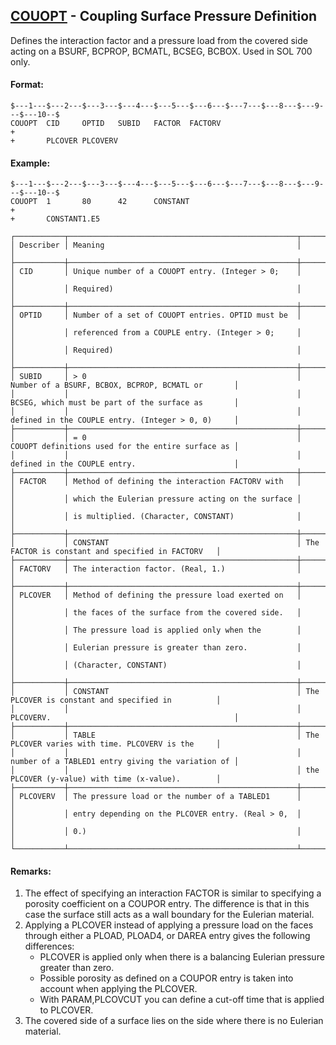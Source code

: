 ## [COUOPT](https://help.hexagonmi.com/bundle/MSC_Nastran_2022.4/page/Nastran_Combined_Book/qrg/bulkc2/TOC.COUOPT.xhtml) - Coupling Surface Pressure Definition

Defines the interaction factor and a pressure load from the covered side acting on a BSURF, BCPROP, BCMATL, BCSEG, BCBOX. Used in SOL 700 only.

#### Format:

```nastran
$---1---$---2---$---3---$---4---$---5---$---6---$---7---$---8---$---9---$---10--$
COUOPT  CID     OPTID   SUBID   FACTOR  FACTORV                         +       
+       PLCOVER PLCOVERV                                                        
```

#### Example:

```nastran
$---1---$---2---$---3---$---4---$---5---$---6---$---7---$---8---$---9---$---10--$
COUOPT  1       80      42      CONSTANT                                +        
+       CONSTANT1.E5                                                            
```

```text
┌───────────┬───────────────────────────────────────────────────┬───────────────────────────────────────────────────┐
│ Describer │ Meaning                                           │                                                   │
├───────────┼───────────────────────────────────────────────────┼───────────────────────────────────────────────────┤
│ CID       │ Unique number of a COUOPT entry. (Integer > 0;    │                                                   │
│           │ Required)                                         │                                                   │
├───────────┼───────────────────────────────────────────────────┼───────────────────────────────────────────────────┤
│ OPTID     │ Number of a set of COUOPT entries. OPTID must be  │                                                   │
│           │ referenced from a COUPLE entry. (Integer > 0;     │                                                   │
│           │ Required)                                         │                                                   │
├───────────┼───────────────────────────────────────────────────┼───────────────────────────────────────────────────┤
│ SUBID     │ > 0                                               │ Number of a BSURF, BCBOX, BCPROP, BCMATL or       │
│           │                                                   │ BCSEG, which must be part of the surface as       │
│           │                                                   │ defined in the COUPLE entry. (Integer > 0, 0)     │
├───────────┼───────────────────────────────────────────────────┼───────────────────────────────────────────────────┤
│           │ = 0                                               │ COUOPT definitions used for the entire surface as │
│           │                                                   │ defined in the COUPLE entry.                      │
├───────────┼───────────────────────────────────────────────────┼───────────────────────────────────────────────────┤
│ FACTOR    │ Method of defining the interaction FACTORV with   │                                                   │
│           │ which the Eulerian pressure acting on the surface │                                                   │
│           │ is multiplied. (Character, CONSTANT)              │                                                   │
├───────────┼───────────────────────────────────────────────────┼───────────────────────────────────────────────────┤
│           │ CONSTANT                                          │ The FACTOR is constant and specified in FACTORV   │
├───────────┼───────────────────────────────────────────────────┼───────────────────────────────────────────────────┤
│ FACTORV   │ The interaction factor. (Real, 1.)                │                                                   │
├───────────┼───────────────────────────────────────────────────┼───────────────────────────────────────────────────┤
│ PLCOVER   │ Method of defining the pressure load exerted on   │                                                   │
│           │ the faces of the surface from the covered side.   │                                                   │
│           │ The pressure load is applied only when the        │                                                   │
│           │ Eulerian pressure is greater than zero.           │                                                   │
│           │ (Character, CONSTANT)                             │                                                   │
├───────────┼───────────────────────────────────────────────────┼───────────────────────────────────────────────────┤
│           │ CONSTANT                                          │ The PLCOVER is constant and specified in          │
│           │                                                   │ PLCOVERV.                                         │
├───────────┼───────────────────────────────────────────────────┼───────────────────────────────────────────────────┤
│           │ TABLE                                             │ The PLCOVER varies with time. PLCOVERV is the     │
│           │                                                   │ number of a TABLED1 entry giving the variation of │
│           │                                                   │ the PLCOVER (y-value) with time (x-value).        │
├───────────┼───────────────────────────────────────────────────┼───────────────────────────────────────────────────┤
│ PLCOVERV  │ The pressure load or the number of a TABLED1      │                                                   │
│           │ entry depending on the PLCOVER entry. (Real > 0,  │                                                   │
│           │ 0.)                                               │                                                   │
└───────────┴───────────────────────────────────────────────────┴───────────────────────────────────────────────────┘
```

#### Remarks:

1. The effect of specifying an interaction FACTOR is similar to specifying a porosity coefficient on a COUPOR entry. The difference is that in this case the surface still acts as a wall boundary for the Eulerian material.
2. Applying a PLCOVER instead of applying a pressure load on the faces through either a PLOAD, PLOAD4, or DAREA entry gives the following differences:
    - PLCOVER is applied only when there is a balancing Eulerian pressure greater than zero.
    - Possible porosity as defined on a COUPOR entry is taken into account when applying the PLCOVER.
    - With PARAM,PLCOVCUT you can define a cut-off time that is applied to PLCOVER.
3. The covered side of a surface lies on the side where there is no Eulerian material.
